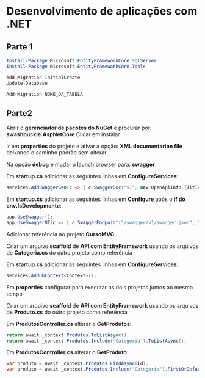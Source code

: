 # Desenvolvimento de aplicações com .NET

## Parte 1

```powershell
Install-Package Microsoft.EntityFrameworkCore.SqlServer
Install-Package Microsoft.EntityFrameworkCore.Tools

Add-Migration InitialCreate
Update-Database

Add-Migration NOME_DA_TABELA
```



## Parte2

Abrir o **gerenciador de pacotes do NuGet** e procurar por:
	**swashbuckle.AspNetCore**
	Clicar em instalar

Ir em **properties** do projeto e ativar a opção:
	**XML documentarion file** deixando o caminho padrão sem alterar

Na opção **debug** e mudar o launch browser para:
	**swagger**

Em **startup.cs** adicionar as seguintes linhas em **ConfigureServices**:

```c#
services.AddSwaggerGen(c => { c.SwaggerDoc("v1", new OpenApiInfo {Title = "Curso API", Version = "v1"}); });
```

Em **startup.cs** adicionar as seguintes linhas em **Configure** após o **if do env.IsDevelopmente**:

```c#
app.UseSwagger();
app.UseSwaggerUI(c => { c.SwaggerEndpoint("/swagger/v1/swagger.json", "CursoAPI"); });
```

Adicionar referência ao projeto **CursoMVC**

Criar um arquivo **scaffold** de **API com EntityFramework** usando os arquivos de **Categoria.cs** do outro projeto como referência

Em **startup.cs** adicionar as seguintes linhas em **ConfigureServices**:

```c#
services.AddDbContext<Context>();
```

Em **properties** configurar para executar os dois projetos juntos ao mesmo tempo

Criar um arquivo **scaffold** de **API com EntityFramework** usando os arquivos de **Produto.cs** do outro projeto como referência

Em **ProdutosController.cs** alterar o **GetProdutos**:

```c#
return await _context.Produtos.ToListAsync();
return await _context.Produtos.Include("Categoria").ToListAsync();
```

Em **ProdutosController.cs** alterar o **GetProduto**:

```c#
var produto = await _context.Produtos.FindAsync(id);
var produto = await _context.Produtos.Include("Categoria").FirstOrDefaultAsync(x => x.Id == id);
```

